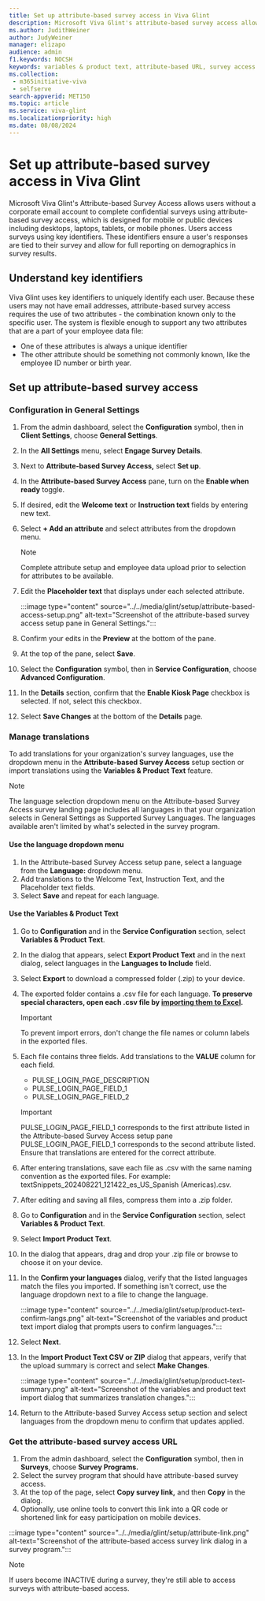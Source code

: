 ```yaml
---
title: Set up attribute-based survey access in Viva Glint 
description: Microsoft Viva Glint's attribute-based survey access allows users without a corporate email account to complete confidential surveys. 
ms.author: JudithWeiner
author: JudyWeiner
manager: elizapo
audience: admin
f1.keywords: NOCSH
keywords: variables & product text, attribute-based URL, survey access 
ms.collection: 
 - m365initiative-viva
 - selfserve
search-appverid: MET150
ms.topic: article
ms.service: viva-glint
ms.localizationpriority: high
ms.date: 08/08/2024
---
```


# Set up attribute-based survey access in Viva Glint

Microsoft Viva Glint's Attribute-based Survey Access allows users without a corporate email account to complete confidential surveys using attribute-based survey access, which is designed for mobile or public devices including desktops, laptops, tablets, or mobile phones. Users access surveys using key identifiers. These identifiers ensure a user's responses are tied to their survey and allow for full reporting on demographics in survey results.

## Understand key identifiers

Viva Glint uses key identifiers to uniquely identify each user. Because these users may not have email addresses, attribute-based survey access requires the use of two attributes - the combination known only to the specific user. The system is flexible enough to support any two attributes that are a part of your employee data file:

- One of these attributes is always a unique identifier
- The other attribute should be something not commonly known, like the employee ID number or birth year.

## Set up attribute-based survey access

### Configuration in General Settings

1. From the admin dashboard, select the **Configuration** symbol, then in **Client Settings**, choose **General Settings**.
2. In the **All Settings** menu, select **Engage Survey Details**.
3. Next to **Attribute-based Survey Access,** select **Set up**.
4. In the **Attribute-based Survey Access** pane, turn on the **Enable when ready** toggle.
5. If desired, edit the **Welcome text** or **Instruction text** fields by entering new text.
6. Select **+ Add an attribute** and select attributes from the dropdown menu.
   > [!NOTE]
   > Complete attribute setup and employee data upload prior to selection for attributes to be available.
7. Edit the **Placeholder text** that displays under each selected attribute.

   :::image type="content" source="../../media/glint/setup/attribute-based-access-setup.png" alt-text="Screenshot of the attribute-based survey access setup pane in General Settings.":::
   
9. Confirm your edits in the **Preview** at the bottom of the pane.
10. At the top of the pane, select **Save**.
11. Select the **Configuration** symbol, then in **Service Configuration**, choose **Advanced Configuration**.
12. In the **Details** section, confirm that the **Enable Kiosk Page** checkbox is selected. If not, select this checkbox.
13. Select **Save Changes** at the bottom of the **Details** page.

### Manage translations

To add translations for your organization's survey languages, use the dropdown menu in the **Attribute-based Survey Access** setup section or import translations using the **Variables & Product Text** feature.

> [!NOTE]
> The language selection dropdown menu on the Attribute-based Survey Access survey landing page includes all languages in that your organization selects in General Settings as Supported Survey Languages. The languages available aren't limited by what's selected in the survey program.

#### Use the language dropdown menu

1. In the Attribute-based Survey Access setup pane, select a language from the **Language:** dropdown menu.
2. Add translations to the Welcome Text, Instruction Text, and the Placeholder text fields.
3. Select **Save** and repeat for each language.

#### Use the Variables & Product Text

1. Go to **Configuration** and in the **Service Configuration** section, select **Variables & Product Text**.
2. In the dialog that appears, select **Export Product Text** and in the next dialog, select languages in the **Languages to Include** field.
3. Select **Export** to download a compressed folder (.zip) to your device.
4. The exported folder contains a .csv file for each language. **To preserve special characters, open each .csv file by [importing them to Excel](https://support.microsoft.com/office/import-data-from-a-csv-html-or-text-file-b62efe49-4d5b-4429-b788-e1211b5e90f6).**
   > [!IMPORTANT]
   > To prevent import errors, don't change the file names or column labels in the exported files.
5. Each file contains three fields. Add translations to the **VALUE** column for each field.
   
   - PULSE_LOGIN_PAGE_DESCRIPTION
   - PULSE_LOGIN_PAGE_FIELD_1
   - PULSE_LOGIN_PAGE_FIELD_2
  
   > [!IMPORTANT]
   > PULSE_LOGIN_PAGE_FIELD_1 corresponds to the first attribute listed in the Attribute-based Survey Access setup pane PULSE_LOGIN_PAGE_FIELD_1 corresponds to the second attribute listed. Ensure that translations are entered for the correct attribute.
  
6. After entering translations, save each file as .csv with the same naming convention as the exported files. For example: textSnippets_202408221_121422_es_US_Spanish (Americas).csv.
7. After editing and saving all files, compress them into a .zip folder.
8. Go to **Configuration** and in the **Service Configuration** section, select **Variables & Product Text**.
9. Select **Import Product Text**.
10. In the dialog that appears, drag and drop your .zip file or browse to choose it on your device.
11. In the **Confirm your languages** dialog, verify that the listed languages match the files you imported. If something isn't correct, use the language dropdown next to a file to change the language.

    :::image type="content" source="../../media/glint/setup/product-text-confirm-langs.png" alt-text="Screenshot of the variables and product text import dialog that prompts users to confirm languages.":::
    
13. Select **Next**.
14. In the **Import Product Text CSV or ZIP** dialog that appears, verify that the upload summary is correct and select **Make Changes**.
 
    :::image type="content" source="../../media/glint/setup/product-text-summary.png" alt-text="Screenshot of the variables and product text import dialog that summarizes translation changes.":::
    
17. Return to the Attribute-based Survey Access setup section and select languages from the dropdown menu to confirm that updates applied.

### Get the attribute-based survey access URL

1. From the admin dashboard, select the **Configuration** symbol, then in **Surveys**, choose **Survey Programs.**
2. Select the survey program that should have attribute-based survey access.
3. At the top of the page, select **Copy survey link,** and then **Copy** in the dialog.
4. Optionally, use online tools to convert this link into a QR code or shortened link for easy participation on mobile devices.

:::image type="content" source="../../media/glint/setup/attribute-link.png" alt-text="Screenshot of the attribute-based access survey link dialog in a survey program.":::

> [!NOTE]
> If users become INACTIVE during a survey, they're still able to access surveys with attribute-based access.


